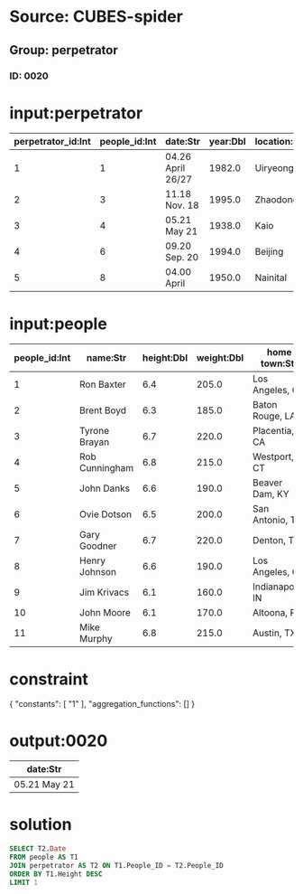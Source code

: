 # Source: CUBES-spider
## Group: perpetrator
### ID: 0020

# input:perpetrator

| perpetrator_id:Int | people_id:Int | date:Str | year:Dbl | location:Str | country:Str | killed:Int | injured:Int |
|---|---|---|---|---|---|---|---|
| 1 | 1 | 04.26 April 26/27 | 1982.0 | Uiryeong | South Korea | 56 | 37 |
| 2 | 3 | 11.18 Nov. 18 | 1995.0 | Zhaodong | China | 32 | 16 |
| 3 | 4 | 05.21 May 21 | 1938.0 | Kaio | Japan | 30 | 3 |
| 4 | 6 | 09.20 Sep. 20 | 1994.0 | Beijing | China | 23 | 80 |
| 5 | 8 | 04.00 April | 1950.0 | Nainital | India | 22 | 0 |

# input:people

| people_id:Int | name:Str | height:Dbl | weight:Dbl | home town:Str |
|---|---|---|---|---|
| 1 | Ron Baxter | 6.4 | 205.0 | Los Angeles, CA |
| 2 | Brent Boyd | 6.3 | 185.0 | Baton Rouge, LA |
| 3 | Tyrone Brayan | 6.7 | 220.0 | Placentia, CA |
| 4 | Rob Cunningham | 6.8 | 215.0 | Westport, CT |
| 5 | John Danks | 6.6 | 190.0 | Beaver Dam, KY |
| 6 | Ovie Dotson | 6.5 | 200.0 | San Antonio, TX |
| 7 | Gary Goodner | 6.7 | 220.0 | Denton, TX |
| 8 | Henry Johnson | 6.6 | 190.0 | Los Angeles, CA |
| 9 | Jim Krivacs | 6.1 | 160.0 | Indianapolis, IN |
| 10 | John Moore | 6.1 | 170.0 | Altoona, PA |
| 11 | Mike Murphy | 6.8 | 215.0 | Austin, TX |

# constraint

{
  "constants": [
    "1"
  ],
  "aggregation_functions": []
}

# output:0020

| date:Str |
|---|
| 05.21 May 21 |

# solution

```sql
SELECT T2.Date
FROM people AS T1
JOIN perpetrator AS T2 ON T1.People_ID = T2.People_ID
ORDER BY T1.Height DESC
LIMIT 1
```
